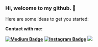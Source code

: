 ### Hi, welcome to my github. 👋

Here are some ideas to get you started:

<b>Contact with me:<b/>
 
 [![Medium Badge](https://img.shields.io/badge/-Medium-757575?style=flat-quare&labelColor=757575&logo=Medium&logoColor=white&link=link)](https://angilierdal.medium.com)
 [![Instagram Badge](https://img.shields.io/badge/-Instagram-C13584?style=flat-quare&labelColor=C13584&logo=instagram&logoColor=white&link=link)](https://www.instagram.com/erdal_angili/)
<a href="https://www.linkedin.com/in/erdalangili/"><img src="https://img.icons8.com/color/50/000000/linkedin.png"/></a>
